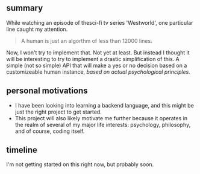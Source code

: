 
## summary

While watching an episode of thesci-fi tv series 'Westworld', one particular line caught my attention.

> A human is just an algorthm of less than 12000 lines.

Now, I won't try to implement that. Not yet at least. But instead I thought it will be interesting to try to implement a drastic simplification of this. A simple (not so simple) API that will make a yes or no decision based on a customizeable human instance, *based on actual psychological principles*.

## personal motivations

* I have been looking into learning a backend language, and this might be just the right project to get started. 
* This project will also likely motivate me further because it operates in the realm of several of my major life interests: psychology, philosophy, and of course, coding itself. 

## timeline

I'm not getting started on this right now, but probably soon. 

